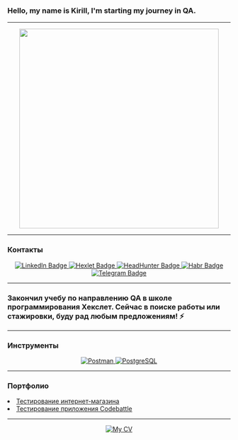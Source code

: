 ### Hello, my name is Kirill, I'm starting my journey in QA.

---

<div id="header" align="center">
  <img src="https://media4.giphy.com/media/mq5y2jHRCAqMo/giphy.gif?cid=ecf05e47sy2qbsyjncgatzqc68ynoe0su8ugf2wrw85bsu03&rid=giphy.gif" width="450"/>
</div>

---

### Контакты

<div id="badges" align="center">
  <a href="https://www.linkedin.com/in/kirill-kulikov/">
    <img src="https://img.shields.io/badge/LinkedIn-blue?logo=linkedin&logoColor=white&style=flat" alt="LinkedIn Badge"/>
  </a>
  <a href="https://ru.hexlet.io/u/kk">
    <img src="https://img.shields.io/badge/Hexlet-lightgrey?style=flat" alt="Hexlet Badge"/>
  </a>
  <a href="https://chelyabinsk.hh.ru/resume/ed17a58bff0b36853d0039ed1f726642547769">
    <img src="https://img.shields.io/badge/HeadHunter-red?style=flat" alt="HeadHunter Badge"/>
  </a>
  <a href="https://career.habr.com/kirito74">
    <img src="https://img.shields.io/badge/Habr-blueviolet?logo=Habr&logoColor=white&style=flat" alt="Habr Badge"/>
  </a>
  <a href="https://t.me/Kul_Kir">
    <img src="https://img.shields.io/badge/Telegram-white?logo=telegram&logoColor=blue&style=flat" alt="Telegram Badge"/>
  </a>
</div>
<div id="badges" align="center">
<img src="https://komarev.com/ghpvc/?username=2KO1&style=flat&color=blue" alt=""/>
</div>

---

### Закончил учебу по направлению QA в школе программирования Хекслет. Сейчас в поиске работы или стажировки, буду рад любым предложениям! ⚡

---

### Инструменты 
<div id="badges" align="center">

  <a href="https://github.com/2KO1">
    <img src="https://camo.githubusercontent.com/3f0e26b0951bab845a1bb9a7198ecca0da272e462921b6edd85879f3673b6927/68747470733a2f2f696d672e736869656c64732e696f2f62616467652f506f73746d616e2d4646364333373f7374796c653d666f722d7468652d6261646765266c6f676f3d706f73746d616e266c6f676f436f6c6f723d7768697465" alt="Postman"/>
  </a>
  <a href="https://github.com/2KO1">
    <img src="https://camo.githubusercontent.com/29e7fc6c62f61f432d3852fbfa4190ff07f397ca3bde27a8196bcd5beae3ff77/68747470733a2f2f696d672e736869656c64732e696f2f62616467652f706f7374677265732d2532333331363139322e7376673f7374796c653d666f722d7468652d6261646765266c6f676f3d706f737467726573716c266c6f676f436f6c6f723d7768697465" alt="PostgreSQL"/>
  </a>
</div>

---

### Портфолио 


  
<div id="badges" align="left">  
<li>
  <a href="https://github.com/2KO1/qa-engineer-old-project-84"> Тестирование интернет-магазина </a>
</li>
<li>
  <a href="https://github.com/2KO1/qa-engineer-old-project-85"> Тестирование приложения Codebattle </a>
</li>
</div>

---

<div id="badges" align="center">
  <a href="https://drive.google.com/file/d/1dfyakZnP8PH5SFYBKiJyRbKhioCF3z3U/view?usp=sharing">
    <img src="https://img.shields.io/badge/My%20CV-brightgreen?&logoColor=white&style=for-the-badge" alt="My CV"/>
  </a>



<!--
**2KO1/2KO1** is a ✨ _special_ ✨ repository because its `README.md` (this file) appears on your GitHub profile.

Here are some ideas to get you started:

- 🔭 I’m currently working on ...
- 🌱 I’m currently learning ...
- 👯 I’m looking to collaborate on ...
- 🤔 I’m looking for help with ...
- 💬 Ask me about ...
- 📫 How to reach me: ...
- 😄 Pronouns: ...
- ⚡ Fun fact: ...
-->

